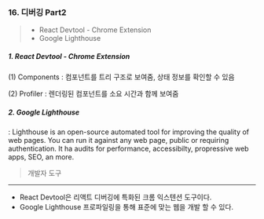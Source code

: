 ### 16.  디버깅 Part2

> * React Devtool - Chrome Extension
> * Google Lighthouse



##### 1.  React Devtool - Chrome Extension

(1) Components : 컴포넌트를 트리 구조로 보여줌, 상태 정보를 확인할 수 있음

(2) Profiler : 렌더링된 컴포넌트를 소요 시간과 함께 보여줌



##### 2. Google Lighthouse

: Lighthouse is an open-source automated tool for improving the quality of web pages. You can run it against any web page, public or requiring authentication. It ha audits for performance, accessibilty, propressive web apps, SEO, an more.

> 개발자 도구 



---



* React Devtool은 리액트 디버깅에 특화된 크롬 익스텐션 도구이다. 
* Google Lighthouse 프로파일링을 통해 표준에 맞는 웹을 개발 할 수 있다. 
